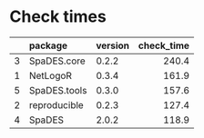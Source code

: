 # Check times

|   |package      |version | check_time|
|:--|:------------|:-------|----------:|
|3  |SpaDES.core  |0.2.2   |      240.4|
|1  |NetLogoR     |0.3.4   |      161.9|
|5  |SpaDES.tools |0.3.0   |      157.6|
|2  |reproducible |0.2.3   |      127.4|
|4  |SpaDES       |2.0.2   |      118.9|


